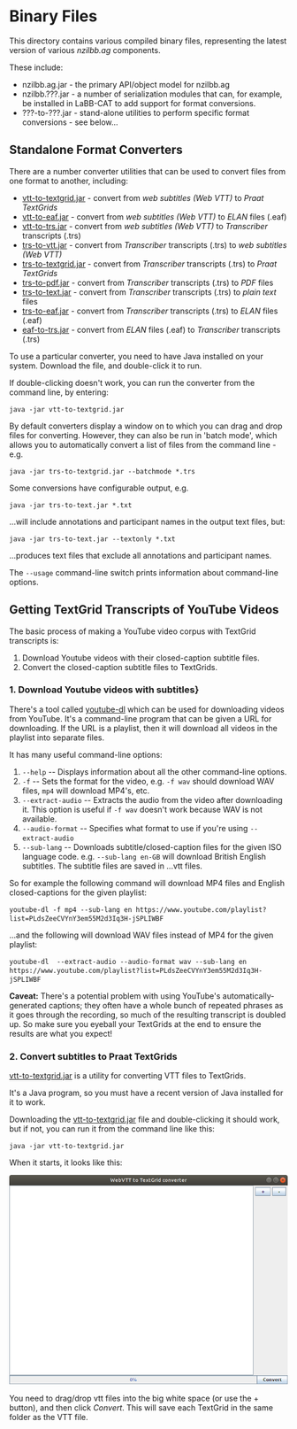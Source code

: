 # Binary Files

This directory contains various compiled binary files, representing the latest
version of various *nzilbb.ag* components.

These include:
* nzilbb.ag.jar - the primary API/object model for nzilbb.ag
* nzilbb.???.jar - a number of serialization modules that can, for example, be installed in
  LaBB-CAT to add support for format conversions.
* ???-to-???.jar - stand-alone utilities to perform specific format conversions - see below...

## Standalone Format Converters

There are a number converter utilities that can be used to convert files from one format
to another, including:

* [vtt-to-textgrid.jar](https://github.com/nzilbb/ag/blob/master/bin/vtt-to-textgrid.jar?raw=true) - convert from *web subtitles (Web VTT)* to *Praat TextGrids*
* [vtt-to-eaf.jar](https://github.com/nzilbb/ag/blob/master/bin/vtt-to-eaf.jar?raw=true) - convert from *web subtitles (Web VTT)* to *ELAN* files (.eaf)
* [vtt-to-trs.jar](https://github.com/nzilbb/ag/blob/master/bin/vtt-to-trs.jar?raw=true) - convert from *web subtitles (Web VTT)* to *Transcriber* transcripts (.trs) 
* [trs-to-vtt.jar](https://github.com/nzilbb/ag/blob/master/bin/trs-to-vtt.jar?raw=true) - convert from *Transcriber* transcripts (.trs) to *web subtitles (Web VTT)*
* [trs-to-textgrid.jar](https://github.com/nzilbb/ag/blob/master/bin/trs-to-textgrid.jar?raw=true) - convert from *Transcriber* transcripts (.trs) to *Praat TextGrids*
* [trs-to-pdf.jar](https://github.com/nzilbb/ag/blob/master/bin/trs-to-pdf.jar?raw=true) - convert from *Transcriber* transcripts (.trs) to *PDF* files
* [trs-to-text.jar](https://github.com/nzilbb/ag/blob/master/bin/trs-to-text.jar?raw=true) - convert from *Transcriber* transcripts (.trs) to *plain text* files
* [trs-to-eaf.jar](https://github.com/nzilbb/ag/blob/master/bin/trs-to-eaf.jar?raw=true) - convert from *Transcriber* transcripts (.trs) to *ELAN* files (.eaf)
* [eaf-to-trs.jar](https://github.com/nzilbb/ag/blob/master/bin/eaf-to-trs.jar?raw=true) - convert from *ELAN* files (.eaf) to *Transcriber* transcripts (.trs)

To use a particular converter, you need to have Java installed on your
system. Download the file, and double-click it to run.

If double-clicking doesn't work, you can run the converter from the
command line, by entering:
```
java -jar vtt-to-textgrid.jar
```

By default converters display a window on to which you can drag and drop files for
converting. However, they can also be run in 'batch mode', which allows you to
automatically convert a list of files from the command line - e.g.

```
java -jar trs-to-textgrid.jar --batchmode *.trs
```

Some conversions have configurable output, e.g.

```
java -jar trs-to-text.jar *.txt
```

...will include annotations and participant names in the output text files, but:

```
java -jar trs-to-text.jar --textonly *.txt
```

...produces text files that exclude all annotations and participant names.

The `--usage` command-line switch prints information about command-line options.

## Getting TextGrid Transcripts of YouTube Videos

The basic process of making a YouTube video corpus with TextGrid transcripts is:

1. Download Youtube videos with their closed-caption subtitle files.
2. Convert the closed-caption subtitle files to TextGrids.

### 1. Download Youtube videos with subtitles}

There's a tool called [youtube-dl](https://rg3.github.io/youtube-dl/) which can be used for
downloading videos from YouTube. It's a command-line program that can be given a URL for
downloading. If the URL is a playlist, then it will download all videos in the playlist into
separate files.

It has many useful command-line options:

1. `--help` -- Displays information about all the other command-line options.
2.  `-f` -- Sets the format for the video, e.g. `-f wav` should download WAV files,
  `mp4` will download MP4's, etc.
3. `--extract-audio` -- Extracts the audio from the video after downloading it. This
  option is useful if `-f wav` doesn't work because WAV is not available.
4. `--audio-format` -- Specifies what format to use if you're using `--extract-audio`
5. `--sub-lang` -- Downloads subtitle/closed-caption files for the given ISO language
  code. e.g. `--sub-lang en-GB` will download British English subtitles.  The subtitle files
  are saved in ...vtt files.

So for example the following command will download MP4 files and English closed-captions
for the given playlist:  
```
youtube-dl -f mp4 --sub-lang en https://www.youtube.com/playlist?list=PLdsZeeCVYnY3em55M2d3Iq3H-jSPLIWBF
```

...and the following will download WAV files instead of MP4 for the given playlist:  
```
youtube-dl  --extract-audio --audio-format wav --sub-lang en https://www.youtube.com/playlist?list=PLdsZeeCVYnY3em55M2d3Iq3H-jSPLIWBF
```

**Caveat:** There's a potential problem with using YouTube's automatically-generated captions;
they often have a whole bunch of repeated phrases as it goes through the recording, so much of
the resulting transcript is doubled up. So make sure you eyeball your TextGrids at the end to
ensure the results are what you expect!


### 2. Convert subtitles to Praat TextGrids

[vtt-to-textgrid.jar](https://github.com/nzilbb/ag/blob/master/bin/vtt-to-textgrid.jar?raw=true) 
is a utility for converting VTT files to TextGrids.

It's a Java program, so you must have a recent version of Java installed for it to work.

Downloading the 
[vtt-to-textgrid.jar](https://github.com/nzilbb/ag/blob/master/bin/vtt-to-textgrid.jar?raw=true)
file and double-clicking it should work, but if not, you can run it from the command line like this:

```
java -jar vtt-to-textgrid.jar
```

When it starts, it looks like this:

![vtt-to-textgrid](https://raw.githubusercontent.com/nzilbb/ag/master/docs/vtt-to-textgrid.png)

You need to drag/drop vtt files into the big white space (or use the + button), and then click
*Convert*. This will save each TextGrid in the same folder as the VTT file.

